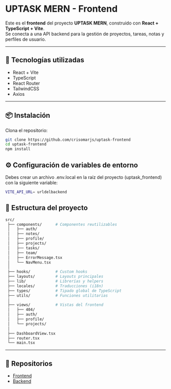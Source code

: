 # UPTASK MERN - Frontend

Este es el **frontend** del proyecto **UPTASK MERN**, construido con **React + TypeScript + Vite**.  
Se conecta a una API backend para la gestión de proyectos, tareas, notas y perfiles de usuario.  

---

## 🚀 Tecnologías utilizadas

- React + Vite
- TypeScript
- React Router
- TailwindCSS
- Axios

---

## 📦 Instalación

Clona el repositorio:

```bash
git clone https://github.com/crisomarjs/uptask-frontend
cd uptask-frontend
npm install
````
## ⚙️ Configuración de variables de entorno
Debes crear un archivo .env.local en la raíz del proyecto (uptask_frontend) con la siguiente variable:

```bash
VITE_API_URL= urldelbackend
````

## 📂 Estructura del proyecto
```bash
src/
 ├── components/      # Componentes reutilizables
 │   ├── auth/
 │   ├── notes/
 │   ├── profile/
 │   ├── projects/
 │   ├── tasks/
 │   ├── team/
 │   ├── ErrorMessage.tsx
 │   └── NavMenu.tsx
 │
 ├── hooks/           # Custom hooks
 ├── layouts/         # Layouts principales
 ├── lib/             # Librerías y helpers
 ├── locales/         # Traducciones (i18n)
 ├── types/           # Tipado global de TypeScript
 ├── utils/           # Funciones utilitarias
 │
 ├── views/           # Vistas del frontend
 │   ├── 404/
 │   ├── auth/
 │   ├── profile/
 │   └── projects/
 │
 ├── DashboardView.tsx
 ├── router.tsx
 └── main.tsx
````

---
## 🔗 Repositorios

- [Frontend](https://github.com/crisomarjs/uptask-frontend)
- [Backend](https://github.com/crisomarjs/backend-uptask)

